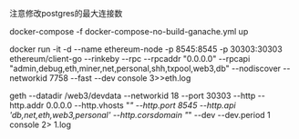 注意修改postgres的最大连接数 

docker-compose -f docker-compose-no-build-ganache.yml up

docker run -it -d --name ethereum-node -p 8545:8545 -p 30303:30303   ethereum/client-go --rinkeby --rpc --rpcaddr "0.0.0.0" --rpcapi "admin,debug,eth,miner,net,personal,shh,txpool,web3,db" --nodiscover --networkid 7758 --fast --dev console 3>>eth.log


geth --datadir /web3/devdata --networkid 18 --port 30303 --http --http.addr 0.0.0.0 --http.vhosts "*"  --http.port 8545 --http.api 'db,net,eth,web3,personal' --http.corsdomain "*"  --dev --dev.period 1 console 2> 1.log

